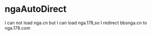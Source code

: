 # ngaAutoDirect
I can not load nga.cn but I can load nga.178,so I redirect bbsnga.cn to nga.178.com
